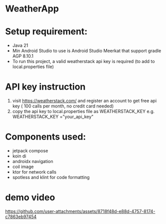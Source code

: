 # WeatherApp

# Setup requirement:
- Java 21
- Min Android Studio to use is Android Studio Meerkat that support gradle AGP 8.10.1
- To run this project, a valid weatherstack api key is required (to add to local.properties file)

# API key instruction
1. visit https://weatherstack.com/ and register an account to get free api key ( 100 calls per month, no credit card needed)
2. copy the api key to local.properties file as WEATHERSTACK_KEY e.g. WEATHERSTACK_KEY ="your_api_key"


# Components used:
- jetpack compose
- koin di
- androidx navigation
- coil image
- ktor for network calls
- spotless and klint for code formatting

# demo video

https://github.com/user-attachments/assets/8718f48d-e88d-4757-8174-c7863eb97454


